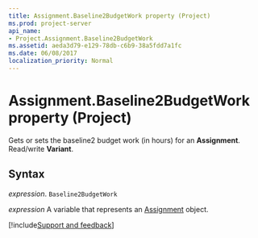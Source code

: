 ```yaml
---
title: Assignment.Baseline2BudgetWork property (Project)
ms.prod: project-server
api_name:
- Project.Assignment.Baseline2BudgetWork
ms.assetid: aeda3d79-e129-78db-c6b9-38a5fdd7a1fc
ms.date: 06/08/2017
localization_priority: Normal
---
```



# Assignment.Baseline2BudgetWork property (Project)

Gets or sets the baseline2 budget work (in hours) for an  **Assignment**. Read/write **Variant**.


## Syntax

_expression_. `Baseline2BudgetWork`

_expression_ A variable that represents an [Assignment](./Project.Assignment.md) object.

[!include[Support and feedback](~/includes/feedback-boilerplate.md)]
